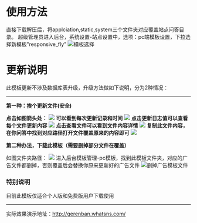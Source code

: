 # 使用方法
直接下载解压后，将applciation,static,system三个文件夹对应覆盖站点问答目录。
超级管理员进入后台，系统设置-站点设置中，选项：pc端模板设置，下拉选择新模板"responsive_fly"
![模板选择](https://wenda.whatsns.com/data/ueditor/php/upload/image/20200207/1581063694380902.png)
# 更新说明
此模板更新不涉及数据库表升级，升级方法做如下说明，分为2种情况：


-----

**第一种：挨个更新文件(安全)**<br>

**点击如图箭头处：**
![](https://wenda.whatsns.com/data/ueditor/php/upload/image/20200217/1581904245558142.png)
**可以看到每次更新记录和时间**
![](https://wenda.whatsns.com/data/ueditor/php/upload/image/20200217/1581904375447835.png)
**点击更新日志值可以查看每个文件更新内容**
![](https://wenda.whatsns.com/data/ueditor/php/upload/image/20200217/1581904444115205.png)
**点击查看文件可以看到文件内容详情**
![](https://wenda.whatsns.com/data/ueditor/php/upload/image/20200217/1581904479749570.png)
**复制此文件内容，在你问答中找到对应路径打开文件覆盖原来的内容即可**
![](https://wenda.whatsns.com/data/ueditor/php/upload/image/20200217/1581904617442582.png)


**第二种办法，下载此模板（需要删掉部分文件在覆盖）**<br>

如图文件夹路径：
![](https://wenda.whatsns.com/data/ueditor/php/upload/image/20200217/1581904767841764.png)
进入后台模板管理-pc模板，找到此模板文件夹，对应的广告文件都删掉，否则覆盖后会替换你原来更新好的广告文件
![删掉广告模板文件](https://wenda.whatsns.com/data/ueditor/php/upload/image/20200217/1581904841341787.png)
### 特别说明

目前此模板仅适合个人版和免费版用户下载使用


-----


实际效果演示地址：http://gerenban.whatsns.com/